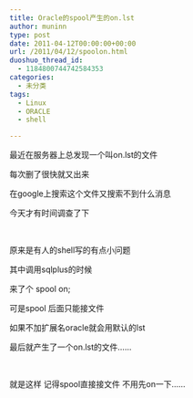 ```yaml
---
title: Oracle的spool产生的on.lst
author: muninn
type: post
date: 2011-04-12T00:00:00+00:00
url: /2011/04/12/spoolon.html
duoshuo_thread_id:
  - 1184800744742584353
categories:
  - 未分类
tags:
  - Linux
  - ORACLE
  - shell

---
```

最近在服务器上总发现一个叫on.lst的文件

每次删了很快就又出来

在google上搜索这个文件又搜索不到什么消息

今天才有时间调查了下

&#160;

原来是有人的shell写的有点小问题

其中调用sqlplus的时候

来了个 spool on;

可是spool 后面只能接文件

如果不加扩展名oracle就会用默认的lst

最后就产生了一个on.lst的文件……

&#160;

就是这样 记得spool直接接文件 不用先on一下……
